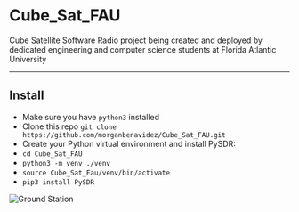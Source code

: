# Cube_Sat_FAU

Cube Satellite Software Radio project being created and deployed by dedicated engineering and computer science students at Florida Atlantic University

---

## Install

 - Make sure you have `python3` installed
 - Clone this repo `git clone https://github.com/morganbenavidez/Cube_Sat_FAU.git` 
 - Create your Python virtual environment and install PySDR:
 - `cd Cube_Sat_FAU`  
 - `python3 -m venv ./venv`  
 - `source Cube_Sat_Fau/venv/bin/activate`  
 - `pip3 install PySDR`  

![Ground Station](ground_station.PNG)
